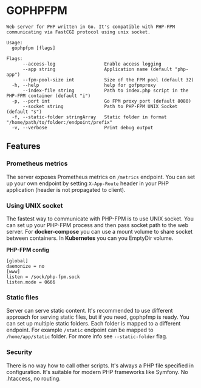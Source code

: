 # GOPHPFPM

```
Web server for PHP written in Go. It's compatible with PHP-FPM communicating via FastCGI protocol using unix socket.

Usage:
  gophpfpm [flags]

Flags:
      --access-log                  Enable access logging
      --app string                  Application name (default "php-app")
      --fpm-pool-size int           Size of the FPM pool (default 32)
  -h, --help                        help for gofpmproxy
      --index-file string           Path to index.php script in the PHP-FPM container (default "i")
  -p, --port int                    Go FPM proxy port (default 8080)
      --socket string               Path to PHP-FPM UNIX Socket (default "s")
  -f, --static-folder stringArray   Static folder in format "/home/path/to/folder:/endpoint/prefix"
  -v, --verbose                     Print debug output
```

## Features

### Prometheus metrics

The server exposes Prometheus metrics on `/metrics` endpoint. You can set up your own endpoint by setting `X-App-Route`
header in your PHP application (header is not propagated to client).

### Using UNIX socket

The fastest way to communicate with PHP-FPM is to use UNIX socket. You can set up your PHP-FPM process and then pass
socket path to the web server. For **docker-compose** you can use a mount volume to share socket between containers. In
**Kubernetes** you can you EmptyDir volume.

**PHP-FPM config**

```
[global]
daemonize = no
[www]
listen = /sock/php-fpm.sock
listen.mode = 0666
```

### Static files

Server can serve static content. It's recommended to use different approach for serving static files, but if you need,
gophpfmp is ready. You can set up multiple static folders. Each folder is mapped to a different endpoint. For example
`/static` endpoint can be mapped to `/home/app/static` folder. For more info see `--static-folder` flag.

### Security

There is no way how to call other scripts. It's always a PHP file specified in configuration. It's suitable for modern
PHP frameworks like Symfony. No .htaccess, no routing. 
